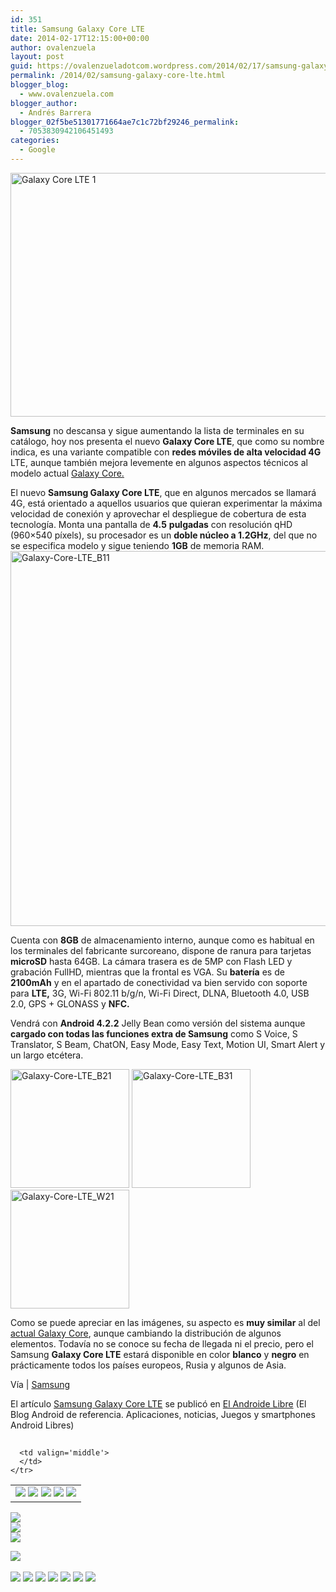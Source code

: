 ```yaml
---
id: 351
title: Samsung Galaxy Core LTE
date: 2014-02-17T12:15:00+00:00
author: ovalenzuela
layout: post
guid: https://ovalenzueladotcom.wordpress.com/2014/02/17/samsung-galaxy-core-lte
permalink: /2014/02/samsung-galaxy-core-lte.html
blogger_blog:
  - www.ovalenzuela.com
blogger_author:
  - Andrés Barrera
blogger_02f5be51301771664ae7c1c72bf29246_permalink:
  - 7053830942106451493
categories:
  - Google
---
```

[<img class="aligncenter size-full wp-image-127453" alt="Galaxy Core LTE 1" src="http://www.elandroidelibre.com/wp-content/uploads/2014/02/Galaxy-Core-LTE-1.jpg" width="680" height="390" />](http://www.elandroidelibre.com/wp-content/uploads/2014/02/Galaxy-Core-LTE-1.jpg)

**Samsung** no descansa y sigue aumentando la lista de terminales en su catálogo, hoy nos presenta el nuevo **Galaxy Core LTE**, que como su nombre indica, es una variante compatible con **redes móviles de alta velocidad 4G** LTE, aunque también mejora levemente en algunos aspectos técnicos al modelo actual <a title="http://www.elandroidelibre.com/2013/05/samsung-galaxy-core-4-3-pulgadas-con-doble-nucleo-y-doble-sim.html" href="http://www.elandroidelibre.com/2013/05/samsung-galaxy-core-4-3-pulgadas-con-doble-nucleo-y-doble-sim.html" target="_blank">Galaxy Core.</a>

El nuevo **Samsung Galaxy Core LTE**, que en algunos mercados se llamará 4G, está orientado a aquellos usuarios que quieran experimentar la máxima velocidad de conexión y aprovechar el despliegue de cobertura de esta tecnología. Monta una pantalla de **4.5** **pulgadas** con resolución qHD (960×540 píxels), su procesador es un **doble núcleo a 1.2GHz**, del que no se especifica modelo y sigue teniendo **1GB** de memoria RAM.[<img class="aligncenter size-full wp-image-127454" alt="Galaxy-Core-LTE_B11" src="http://www.elandroidelibre.com/wp-content/uploads/2014/02/Galaxy-Core-LTE_B11.jpg" width="900" height="600" />](http://www.elandroidelibre.com/wp-content/uploads/2014/02/Galaxy-Core-LTE_B11.jpg)

Cuenta con **8GB** de almacenamiento interno, aunque como es habitual en los terminales del fabricante surcoreano, dispone de ranura para tarjetas **microSD** hasta 64GB. La cámara trasera es de 5MP con Flash LED y grabación FullHD, mientras que la frontal es VGA. Su **batería** es de **2100mAh** y en el apartado de conectividad va bien servido con soporte para **LTE,** 3G, Wi-Fi 802.11 b/g/n, Wi-Fi Direct, DLNA, Bluetooth 4.0, USB 2.0, GPS + GLONASS y **NFC.**

Vendrá con **Android 4.2.2** Jelly Bean como versión del sistema aunque **cargado con todas las funciones extra de Samsung** como S Voice, S Translator, S Beam, ChatON, Easy Mode, Easy Text, Motion UI, Smart Alert y un largo etcétera.

[<img width="190" height="190" src="http://www.elandroidelibre.com/wp-content/uploads/2014/02/Galaxy-Core-LTE_B21-190x190.jpg" class="attachment-thumbnail" alt="Galaxy-Core-LTE_B21" />](http://www.elandroidelibre.com/2014/02/samsung-galaxy-core-lte.html/galaxy-core-lte_b21 "Galaxy-Core-LTE_B21") [<img width="190" height="190" src="http://www.elandroidelibre.com/wp-content/uploads/2014/02/Galaxy-Core-LTE_B31-190x190.jpg" class="attachment-thumbnail" alt="Galaxy-Core-LTE_B31" />](http://www.elandroidelibre.com/2014/02/samsung-galaxy-core-lte.html/galaxy-core-lte_b31 "Galaxy-Core-LTE_B31") [<img width="190" height="190" src="http://www.elandroidelibre.com/wp-content/uploads/2014/02/Galaxy-Core-LTE_W21-190x190.jpg" class="attachment-thumbnail" alt="Galaxy-Core-LTE_W21" />](http://www.elandroidelibre.com/2014/02/samsung-galaxy-core-lte.html/galaxy-core-lte_w21 "Galaxy-Core-LTE_W21") 

Como se puede apreciar en las imágenes, su aspecto es **muy similar** al del <a title="http://www.elandroidelibre.com/2013/05/samsung-galaxy-core-4-3-pulgadas-con-doble-nucleo-y-doble-sim.html" href="http://www.elandroidelibre.com/2013/05/samsung-galaxy-core-4-3-pulgadas-con-doble-nucleo-y-doble-sim.html" target="_blank">actual Galaxy Core</a>, aunque cambiando la distribución de algunos elementos. Todavía no se conoce su fecha de llegada ni el precio, pero el Samsung **Galaxy Core LTE** estará disponible en color **blanco** y **negro** en prácticamente todos los países europeos, Rusia y algunos de Asia.

Vía | <a title="http://global.samsungtomorrow.com/?p=33821" href="http://global.samsungtomorrow.com/?p=33821" target="_blank">Samsung</a>

El artículo [Samsung Galaxy Core LTE](http://www.elandroidelibre.com/2014/02/samsung-galaxy-core-lte.html) se publicó en [El Androide Libre](http://www.elandroidelibre.com) (El Blog Android de referencia. Aplicaciones, noticias, Juegos y smartphones Android Libres)


<img width="1" height="1" src="http://rss.feedsportal.com/c/34005/f/617036/s/37330828/sc/5/mf.gif" border="0" /> 

<div>
  <table border='0'>
    <tr>
      <td valign='middle'>
        <a href="http://share.feedsportal.com/share/twitter/?u=http%3A%2F%2Fwww.elandroidelibre.com%2F2014%2F02%2Fsamsung-galaxy-core-lte.html&t=Samsung+Galaxy+Core+LTE" target="_blank"><img src="http://res3.feedsportal.com/social/twitter.png" border="0" /></a> <a href="http://share.feedsportal.com/share/facebook/?u=http%3A%2F%2Fwww.elandroidelibre.com%2F2014%2F02%2Fsamsung-galaxy-core-lte.html&t=Samsung+Galaxy+Core+LTE" target="_blank"><img src="http://res3.feedsportal.com/social/facebook.png" border="0" /></a> <a href="http://share.feedsportal.com/share/linkedin/?u=http%3A%2F%2Fwww.elandroidelibre.com%2F2014%2F02%2Fsamsung-galaxy-core-lte.html&t=Samsung+Galaxy+Core+LTE" target="_blank"><img src="http://res3.feedsportal.com/social/linkedin.png" border="0" /></a> <a href="http://share.feedsportal.com/share/gplus/?u=http%3A%2F%2Fwww.elandroidelibre.com%2F2014%2F02%2Fsamsung-galaxy-core-lte.html&t=Samsung+Galaxy+Core+LTE" target="_blank"><img src="http://res3.feedsportal.com/social/googleplus.png" border="0" /></a> <a href="http://share.feedsportal.com/share/email/?u=http%3A%2F%2Fwww.elandroidelibre.com%2F2014%2F02%2Fsamsung-galaxy-core-lte.html&t=Samsung+Galaxy+Core+LTE" target="_blank"><img src="http://res3.feedsportal.com/social/email.png" border="0" /></a>
      </td>
      
      <td valign='middle'>
      </td>
    </tr>
  </table>
</div>

[<img src="http://da.feedsportal.com/r/187557888908/u/49/f/617036/c/34005/s/37330828/sc/5/rc/1/rc.img" border="0" />](http://da.feedsportal.com/r/187557888908/u/49/f/617036/c/34005/s/37330828/sc/5/rc/1/rc.htm)  
[<img src="http://da.feedsportal.com/r/187557888908/u/49/f/617036/c/34005/s/37330828/sc/5/rc/2/rc.img" border="0" />](http://da.feedsportal.com/r/187557888908/u/49/f/617036/c/34005/s/37330828/sc/5/rc/2/rc.htm)  
[<img src="http://da.feedsportal.com/r/187557888908/u/49/f/617036/c/34005/s/37330828/sc/5/rc/3/rc.img" border="0" />](http://da.feedsportal.com/r/187557888908/u/49/f/617036/c/34005/s/37330828/sc/5/rc/3/rc.htm)

[<img src="http://da.feedsportal.com/r/187557888908/u/49/f/617036/c/34005/s/37330828/a2.img" border="0" />](http://da.feedsportal.com/r/187557888908/u/49/f/617036/c/34005/s/37330828/a2.htm)
<img width="1" height="1" src="http://pi.feedsportal.com/r/187557888908/u/49/f/617036/c/34005/s/37330828/a2t.img" border="0" /> 

<div>
  <a href="http://feeds.feedburner.com/~ff/elandroidelibre?a=ULOUJue4R_0:WbES7tumqLU:ecdYMiMMAMM"><img src="http://feeds.feedburner.com/~ff/elandroidelibre?d=ecdYMiMMAMM" border="0" /></a> <a href="http://feeds.feedburner.com/~ff/elandroidelibre?a=ULOUJue4R_0:WbES7tumqLU:V_sGLiPBpWU"><img src="http://feeds.feedburner.com/~ff/elandroidelibre?i=ULOUJue4R_0:WbES7tumqLU:V_sGLiPBpWU" border="0" /></a> <a href="http://feeds.feedburner.com/~ff/elandroidelibre?a=ULOUJue4R_0:WbES7tumqLU:7Q72WNTAKBA"><img src="http://feeds.feedburner.com/~ff/elandroidelibre?d=7Q72WNTAKBA" border="0" /></a> <a href="http://feeds.feedburner.com/~ff/elandroidelibre?a=ULOUJue4R_0:WbES7tumqLU:dnMXMwOfBR0"><img src="http://feeds.feedburner.com/~ff/elandroidelibre?d=dnMXMwOfBR0" border="0" /></a> <a href="http://feeds.feedburner.com/~ff/elandroidelibre?a=ULOUJue4R_0:WbES7tumqLU:yIl2AUoC8zA"><img src="http://feeds.feedburner.com/~ff/elandroidelibre?d=yIl2AUoC8zA" border="0" /></a> <a href="http://feeds.feedburner.com/~ff/elandroidelibre?a=ULOUJue4R_0:WbES7tumqLU:qj6IDK7rITs"><img src="http://feeds.feedburner.com/~ff/elandroidelibre?d=qj6IDK7rITs" border="0" /></a> <a href="http://feeds.feedburner.com/~ff/elandroidelibre?a=ULOUJue4R_0:WbES7tumqLU:I9og5sOYxJI"><img src="http://feeds.feedburner.com/~ff/elandroidelibre?d=I9og5sOYxJI" border="0" /></a>
</div>

<img src="http://feeds.feedburner.com/~r/elandroidelibre/~4/ULOUJue4R_0" height="1" width="1" />